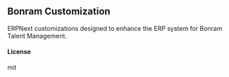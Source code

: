 ## Bonram Customization

ERPNext customizations designed to enhance the ERP system for Bonram Talent Management.

#### License

mit